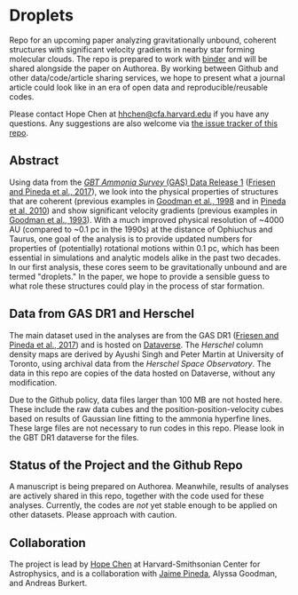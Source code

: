 # Droplets
Repo for an upcoming paper analyzing gravitationally unbound, coherent structures with significant velocity gradients in nearby star forming molecular clouds.  The repo is prepared to work with [binder](http://mybinder.org) and will be shared alongside the paper on Authorea.  By working between Github and other data/code/article sharing services, we hope to present what a journal article could look like in an era of open data and reproducible/reusable codes.

Please contact Hope Chen at hhchen@cfa.harvard.edu if you have any questions.  Any suggestions are also welcome via [the issue tracker of this repo](https://github.com/hopehhchen/Droplets/issues).

## Abstract
Using data from the [*GBT Ammonia Survey* (GAS) Data Release 1](https://dataverse.harvard.edu/dataverse/GAS_Project) ([Friesen and Pineda et al., 2017](https://ui.adsabs.harvard.edu/#abs/2017ApJ...843...63F/abstract)), we look into the physical properties of structures that are coherent (previous examples in [Goodman et al., 1998](https://ui.adsabs.harvard.edu/#abs/1998ApJ...504..223G/abstract) and in [Pineda et al, 2010](https://ui.adsabs.harvard.edu/#abs/2010ApJ...712L.116P/abstract)) and show significant velocity gradients (previous examples in [Goodman et al., 1993](https://ui.adsabs.harvard.edu/#abs/1993ApJ...406..528G/abstract)).  With a much improved physical resolution of ~4000 AU (compared to ~0.1 pc in the 1990s) at the distance of Ophiuchus and Taurus, one goal of the analysis is to provide updated numbers for properties of (potentially) rotational motions within 0.1 pc, which has been essential in simulations and analytic models alike in the past two decades.  In our first analysis, these cores seem to be gravitationally unbound and are termed "droplets."  In the paper, we hope to provide a sensible guess to what role these structures could play in the process of star formation.

## Data from GAS DR1 and Herschel
The main dataset used in the analyses are from the GAS DR1 ([Friesen and Pineda et al., 2017](https://ui.adsabs.harvard.edu/#abs/2017ApJ...843...63F/abstract)) and is hosted on [Dataverse](https://dataverse.harvard.edu/dataverse/GAS_Project).  The *Herschel* column density maps are derived by Ayushi Singh and Peter Martin at University of Toronto, using archival data from the *Herschel Space Observatory*.  The data in this repo are copies of the data hosted on Dataverse, without any modification.

Due to the Github policy, data files larger than 100 MB are not hosted here.  These include the raw data cubes and the position-position-velocity cubes based on results of Gaussian line fitting to the ammonia hyperfine lines.  These large files are not necessary to run codes in this repo.  Please look in the GBT DR1 dataverse for the files.

## Status of the Project and the Github Repo
A manuscript is being prepared on Authorea.  Meanwhile, results of analyses are actively shared in this repo, together with the code used for these analyses.  Currently, the codes are *not* yet stable enough to be applied on other datasets.  Please approach with caution.

## Collaboration
The project is lead by [Hope Chen](https://github.com/hopehhchen) at Harvard-Smithsonian Center for Astrophysics, and is a collaboration with [Jaime Pineda](https://github.com/jpinedaf), Alyssa Goodman, and Andreas Burkert.
